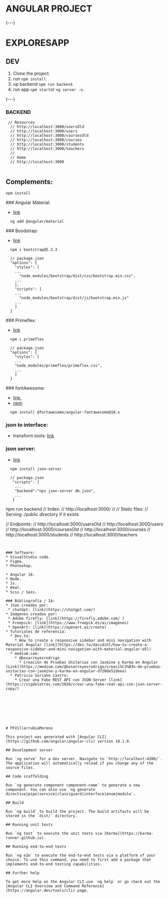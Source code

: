 # ANGULAR PROJECT

(---)

# EXPLORESAPP
## DEV

1. Clone the project.
2. run ```npm install```.
3. up backend ```npm run backend```.
4. run app ```npm start```or ```ng server -o```.

(---)

### BACKEND
```
 // Resources
  // http://localhost:3000/usersOld
  // http://localhost:3000/users
  // http://localhost:3000/coursesOld
  // http://localhost:3000/courses
  // http://localhost:3000/students
  // http://localhost:3000/teachers
  // 
  // Home
  // http://localhost:3000
  
```


## Complements:

```
npm install
```


### Angular Material: 
* [link](https://material.angular.io/guide/getting-started)
```
  ng add @angular/material
```
### Boodstrap: 
* [link](https://getbootstrap.com/)
```
  npm i bootstrap@5.3.3
```
```
  // package.json
  "options": {
    "styles": [
    ...
      "node_modules/bootstrap/dist/css/bootstrap.min.css",
    ...
    ],
    "scripts": [
    ...
      "node_modules/bootstrap/dist/js/bootstrap.min.js"
    ...
    ]
  }
```
### Primeflex: 
* [link](https://primeflex.org/)
```
  npm i primeflex
```
```
  // package.json
  "options": {
    "styles": [
    ...
    "node_modules/primeflex/primeflex.css",
    ...
    ]
  }
```
### fontAwesome: 
* [link](https://github.com/FortAwesome/angular-fontawesome),
* [npm](https://www.npmjs.com/package/@fortawesome/angular-fontawesome)
```
  npm install @fortawesome/angular-fontawesome@18.x
```
### json to interface:
* transform.tools: [link](https://transform.tools/json-to-typescript)

### json server:
* [link](https://www.npmjs.com/package/json-server)
```
  npm install json-server
```
```
  // package.json
   "scripts": {
    ...
    "backend":"npx json-server db.json",
    ...
   }
```
  npm run backend
  // Index:
  // http://localhost:3000/
  //
  // Static files:
  // Serving ./public directory if it exists

  // Endpoints:
  // http://localhost:3000/usersOld
  // http://localhost:3000/users
  // http://localhost:3000/coursesOld
  // http://localhost:3000/courses
  // http://localhost:3000/students
  // http://localhost:3000/teachers

```


### Software:
* VisualStudio code.
* Figma.
* Photoshop.

* Angular 18.
* Node.
* Js.
* Html.
* Scss / Sass.

### Bibliografía / IA:
* JSon creados por: 
 * chatGpt: [link](https://chatgpt.com/)
* Imágenes creadas por: 
 * Adobe firefly: [link](https://firefly.adobe.com/ ) 
 * Freepick: [link](https://www.freepik.es/ai/imagenes) 
 * OpenArt: [link](https://openart.ai/create) 
* Tutoriales de referencia:
  * Dev.to: 
    * How to create a responsive sidebar and mini navigation with Material Angular [link](https://dev.to/davidihl/how-to-create-a-responsive-sidebar-and-mini-navigation-with-material-angular-o5l)
  * medium.com:
    * @bosarreyesrodrigo
      * Creación de Pruebas Unitarias con Jasmine y Karma en Angular [Link](https://medium.com/@bosarreyesrodrigo/creaci%C3%B3n-de-pruebas-unitarias-con-jasmine-y-karma-en-angular-d720de52deea)
  * Patricio Soriano Castro:
    * Crear una Fake REST API con JSON-Server [link](https://sigdeletras.com/2020/crear-una-fake-reat-api-con-json-server-copy/)








# PFVillarrubiaMoreno

This project was generated with [Angular CLI](https://github.com/angular/angular-cli) version 18.1.0.

## Development server

Run `ng serve` for a dev server. Navigate to `http://localhost:4200/`. The application will automatically reload if you change any of the source files.

## Code scaffolding

Run `ng generate component component-name` to generate a new component. You can also use `ng generate directive|pipe|service|class|guard|interface|enum|module`.

## Build

Run `ng build` to build the project. The build artifacts will be stored in the `dist/` directory.

## Running unit tests

Run `ng test` to execute the unit tests via [Karma](https://karma-runner.github.io).

## Running end-to-end tests

Run `ng e2e` to execute the end-to-end tests via a platform of your choice. To use this command, you need to first add a package that implements end-to-end testing capabilities.

## Further help

To get more help on the Angular CLI use `ng help` or go check out the [Angular CLI Overview and Command Reference](https://angular.dev/tools/cli) page.
